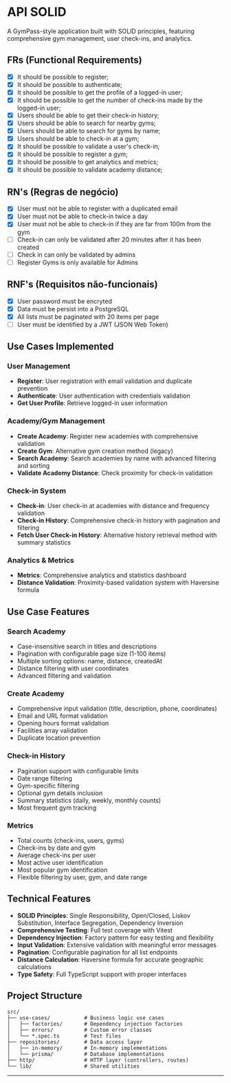 # API SOLID

A GymPass-style application built with SOLID principles, featuring comprehensive gym management, user check-ins, and analytics.

## FRs (Functional Requirements)

- [x] It should be possible to register;
- [x] It should be possible to authenticate;
- [x] It should be possible to get the profile of a logged-in user;
- [x] It should be possible to get the number of check-ins made by the logged-in user;
- [x] Users should be able to get their check-in history;
- [x] Users should be able to search for nearby gyms;
- [x] Users should be able to search for gyms by name;
- [x] Users should be able to check-in at a gym;
- [x] It should be possible to validate a user's check-in;
- [x] It should be possible to register a gym;
- [x] It should be possible to get analytics and metrics;
- [x] It should be possible to validate academy distance;

## RN's (Regras de negócio)

- [x] User must not be able to register with a duplicated email
- [x] User must not be able to check-in twice a day
- [x] User must not be able to check-in if they are far from 100m from the gym
- [ ] Check-in can only be validated after 20 minutes after it has been created
- [ ] Check in can only be validated by admins
- [ ] Register Gyms is only available for Admins

## RNF's (Requisitos não-funcionais)

- [x] User password must be encryted
- [x] Data must be persist into a PostgreSQL
- [x] All lists must be paginated with 20 items per page
- [ ] User must be identified by a JWT (JSON Web Token)

## Use Cases Implemented

### User Management
- **Register**: User registration with email validation and duplicate prevention
- **Authenticate**: User authentication with credentials validation
- **Get User Profile**: Retrieve logged-in user information

### Academy/Gym Management
- **Create Academy**: Register new academies with comprehensive validation
- **Create Gym**: Alternative gym creation method (legacy)
- **Search Academy**: Search academies by name with advanced filtering and sorting
- **Validate Academy Distance**: Check proximity for check-in validation

### Check-in System
- **Check-in**: User check-in at academies with distance and frequency validation
- **Check-in History**: Comprehensive check-in history with pagination and filtering
- **Fetch User Check-in History**: Alternative history retrieval method with summary statistics

### Analytics & Metrics
- **Metrics**: Comprehensive analytics and statistics dashboard
- **Distance Validation**: Proximity-based validation system with Haversine formula

## Use Case Features

### Search Academy
- Case-insensitive search in titles and descriptions
- Pagination with configurable page size (1-100 items)
- Multiple sorting options: name, distance, createdAt
- Distance filtering with user coordinates
- Advanced filtering and validation

### Create Academy
- Comprehensive input validation (title, description, phone, coordinates)
- Email and URL format validation
- Opening hours format validation
- Facilities array validation
- Duplicate location prevention

### Check-in History
- Pagination support with configurable limits
- Date range filtering
- Gym-specific filtering
- Optional gym details inclusion
- Summary statistics (daily, weekly, monthly counts)
- Most frequent gym tracking

### Metrics
- Total counts (check-ins, users, gyms)
- Check-ins by date and gym
- Average check-ins per user
- Most active user identification
- Most popular gym identification
- Flexible filtering by user, gym, and date range

## Technical Features

- **SOLID Principles**: Single Responsibility, Open/Closed, Liskov Substitution, Interface Segregation, Dependency Inversion
- **Comprehensive Testing**: Full test coverage with Vitest
- **Dependency Injection**: Factory pattern for easy testing and flexibility
- **Input Validation**: Extensive validation with meaningful error messages
- **Pagination**: Configurable pagination for all list endpoints
- **Distance Calculation**: Haversine formula for accurate geographic calculations
- **Type Safety**: Full TypeScript support with proper interfaces

## Project Structure

```
src/
├── use-cases/           # Business logic use cases
│   ├── factories/       # Dependency injection factories
│   ├── errors/          # Custom error classes
│   └── *.spec.ts        # Test files
├── repositories/        # Data access layer
│   ├── in-memory/       # In-memory implementations
│   └── prisma/          # Database implementations
├── http/                # HTTP layer (controllers, routes)
└── lib/                 # Shared utilities
```

---

